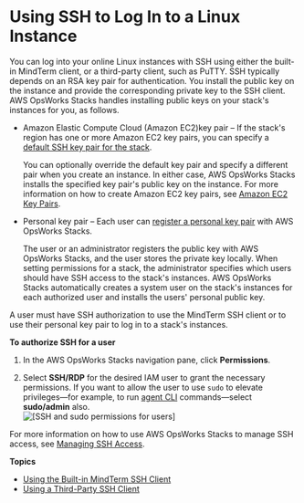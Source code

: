 # Using SSH to Log In to a Linux Instance<a name="workinginstances-ssh"></a>

You can log into your online Linux instances with SSH using either the built\-in MindTerm client, or a third\-party client, such as PuTTY\. SSH typically depends on an RSA key pair for authentication\. You install the public key on the instance and provide the corresponding private key to the SSH client\. AWS OpsWorks Stacks handles installing public keys on your stack's instances for you, as follows\.
+ Amazon Elastic Compute Cloud \(Amazon EC2\)key pair – If the stack's region has one or more Amazon EC2 key pairs, you can specify a [default SSH key pair for the stack](workingstacks-creating.md)\.

  You can optionally override the default key pair and specify a different pair when you create an instance\. In either case, AWS OpsWorks Stacks installs the specified key pair's public key on the instance\. For more information on how to create Amazon EC2 key pairs, see [Amazon EC2 Key Pairs](http://docs.aws.amazon.com/AWSEC2/latest/UserGuide/ec2-key-pairs.html)\.
+ Personal key pair – Each user can [register a personal key pair](security-settingsshkey.md) with AWS OpsWorks Stacks\.

  The user or an administrator registers the public key with AWS OpsWorks Stacks, and the user stores the private key locally\. When setting permissions for a stack, the administrator specifies which users should have SSH access to the stack's instances\. AWS OpsWorks Stacks automatically creates a system user on the stack's instances for each authorized user and installs the users' personal public key\. 

A user must have SSH authorization to use the MindTerm SSH client or to use their personal key pair to log in to a stack's instances\.

**To authorize SSH for a user**

1. In the AWS OpsWorks Stacks navigation pane, click **Permissions**\.

1. Select **SSH/RDP** for the desired IAM user to grant the necessary permissions\. If you want to allow the user to use `sudo` to elevate privileges—for example, to run [agent CLI](agent.md) commands—select **sudo/admin** also\.  
![\[SSH and sudo permissions for users\]](http://docs.aws.amazon.com/opsworks/latest/userguide/images/permissions.png)

For more information on how to use AWS OpsWorks Stacks to manage SSH access, see [Managing SSH Access](security-ssh-access.md)\. 

**Topics**
+ [Using the Built\-in MindTerm SSH Client](workinginstances-ssh-mindterm.md)
+ [Using a Third\-Party SSH Client](workinginstances-ssh-third.md)